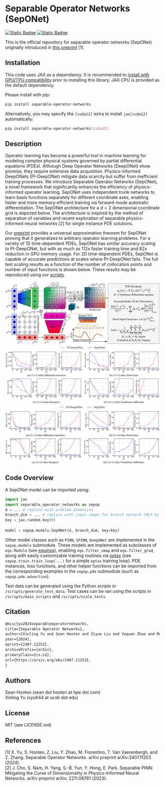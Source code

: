 # Separable Operator Networks (SepONet)
[![Static Badge](https://img.shields.io/badge/arXiv-2407.11253-blue?link=https%3A%2F%2Farxiv.org%2Fabs%2F2407.11253)](https://arxiv.org/abs/2407.11253)
[![Static Badge](https://img.shields.io/badge/pypi-v0.0.2-green?link=https%3A%2F%2Fpypi.org%2Fproject%2Fseparable-operator-networks%2F)](https://pypi.org/project/separable-operator-networks)

This is the official repository for separable operator networks (SepONet) originally introduced in [this preprint](https://arxiv.org/abs/2407.11253) [1]. 

## Installation
This code uses JAX as a dependency. It is recommended to [install with GPU/TPU compatibility](https://jax.readthedocs.io/en/latest/installation.html) prior to installing this library. JAX CPU is provided as the default dependency.

Please install with pip:
```bash
pip install separable-operator-networks
```
Alternatively, you may specify the `[cuda12]` extra to install `jax[cuda12]` automatically:
```bash
pip install separable-operator-networks[cuda12]
```

## Description

Operator learning has become a powerful tool in machine learning for modeling complex physical systems governed by partial differential equations (PDEs). Although Deep Operator Networks (DeepONet) show promise, they require extensive data acquisition. Physics-informed DeepONets (PI-DeepONet) mitigate data scarcity but suffer from inefficient training processes. We introduce Separable Operator Networks (SepONet), a novel framework that significantly enhances the efficiency of physics-informed operator learning. SepONet uses independent trunk networks to learn basis functions separately for different coordinate axes, enabling faster and more memory-efficient training via forward-mode automatic differentiation. The SepONet architecture for a $d=2$ dimensional coordinate grid is depicted below. The architecture is inspired by the method of separation of variables and recent exploration of separable physics-informed neural networks [2] for single instance PDE solutions.

Our [preprint](https://arxiv.org/abs/2407.11253) provides a universal approximation theorem for SepONet proving that it generalizes to arbitrary operator learning problems. For a variety of 1D time-dependent PDEs, SepONet has similar accuracy scaling to PI-DeepONet, but with as much as 112x faster training time and 82x reduction in GPU memory usage. For 2D time-dependent PDEs, SepONet is capable of accurate predictions at scales where PI-DeepONet fails. The full test scaling results as a function of the number of collocation points and number of input functions is shown below. These results may be reproduced using our [scripts](https://github.com/HewlettPackard/separable-operator-networks/tree/main/scripts).

![SepONet architecture for 2 dimensional coordinate grid](docs/assets/SepONet_Architecture.png?raw=true)
![Comparing SepONet to PI-DeepONet when varying number of collocation points](docs/assets/figure1_varying_Nc.png?raw=true)
![Comparing SepONet to PI-DeepONet when varying number of input functions](docs/assets/figure2_varying_Nf.png?raw=true)

## Code Overview

A SepONet model can be imported using:
```python
import jax
import separable_operator_networks as sepop
d = ... # replace with problem dimension
branch_dim = ... # replace with input shape for branch network (MLP by default)
key = jax.random.key(0)

model = sepop.models.SepONet(d, branch_dim, key=key)
```
Other model classes such as `PINN`, `SPINN`, `DeepONet` are implemented in the `sepop.models` submodule. These models are implemented as subclasses of `eqx.Module` (see [equinox](https://github.com/patrick-kidger/equinox)), enabling `eqx.filter_vmap` and `eqx.filter_grad`, along with easily customizable training routines via [optax](https://github.com/google-deepmind/optax) (see `sepop.train.train_loop(...)` for a simple `optax` training loop). PDE instances, loss functions, and other helper functions can be imported from the corresponding examples in the `sepop.pde` submodule (such as `sepop.pde.advection`).

Test data can be generated using the Python scripts in `/scripts/generate_test_data`. Test cases can be ran using the scripts in `/scripts/main_scripts` and `/scripts/scale_tests`.

## Citation

```tex
@misc{yu2024separableoperatornetworks,
title={Separable Operator Networks}, 
author={Xinling Yu and Sean Hooten and Ziyue Liu and Yequan Zhao and Marco Fiorentino and Thomas Van Vaerenbergh and Zheng Zhang},
year={2024},
eprint={2407.11253},
archivePrefix={arXiv},
primaryClass={cs.LG},
url={https://arxiv.org/abs/2407.11253}, 
}
```

## Authors

Sean Hooten (sean dot hooten at hpe dot com)  
Xinling Yu (xyu644 at ucsb dot edu)

## License

MIT (see LICENSE.md)

## References

[1] X. Yu, S. Hooten, Z. Liu, Y. Zhao, M. Fiorentino, T. Van Vaerenbergh, and Z. Zhang. Separable Operator Networks. arXiv preprint arXiv:2407.11253 (2024).  
[2] J. Cho, S. Nam, H. Yang, S.-B. Yun, Y. Hong, E. Park. Separable PINN: Mitigating the Curse of Dimensionality in Physics-Informed Neural Networks. arXiv preprint arXiv: 2211.08761 (2023).
